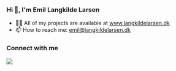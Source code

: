 ### Hi 👋, I'm Emil Langkilde Larsen

- 👨‍💻 All of my projects are available at www.langkildelarsen.dk
- 📫 How to reach me: emil@langkildelarsen.dk

### Connect with me

<img src="[https://cdn2.iconfinder.com/data/icons/popular-social-media-flat/48/Popular_Social_Media-22-512.png](https://cdn-icons-png.flaticon.com/512/145/145807.png)">
